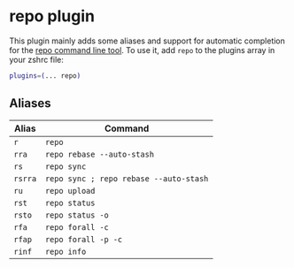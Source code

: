 # repo plugin
This plugin mainly adds some aliases and support for automatic completion for
the [repo command line tool](https://code.google.com/p/git-repo/).
To use it, add `repo` to the plugins array in your zshrc file:
```zsh
plugins=(... repo)
```
## Aliases
| Alias   | Command                                |
|---------|----------------------------------------|
| `r`     | `repo`                                 |
| `rra`   | `repo rebase --auto-stash`             |
| `rs`    | `repo sync`                            |
| `rsrra` | `repo sync ; repo rebase --auto-stash` |
| `ru`    | `repo upload`                          |
| `rst`   | `repo status`                          |
| `rsto`  | `repo status -o`                       |
| `rfa`   | `repo forall -c`                       |
| `rfap`  | `repo forall -p -c`                    |
| `rinf`  | `repo info`                            |
